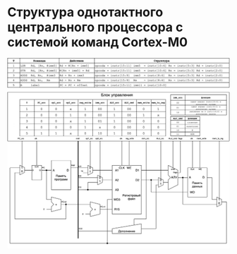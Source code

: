 # Структура однотактного центрального процессора с системой команд Cortex-M0

![Cortex-M0](../../img/cortex-m0.gif)